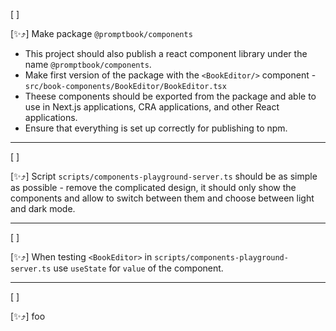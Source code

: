 [ ]

[✨⤴️] Make package `@promptbook/components`

-   This project should also publish a react component library under the name `@promptbook/components`.
-   Make first version of the package with the `<BookEditor/>` component - `src/book-components/BookEditor/BookEditor.tsx`
-   Theese components should be exported from the package and able to use in Next.js applications, CRA applications, and other React applications.
-   Ensure that everything is set up correctly for publishing to npm.

---

[ ]

[✨⤴️] Script `scripts/components-playground-server.ts` should be as simple as possible - remove the complicated design, it should only show the components and allow to switch between them and choose between light and dark mode.

---

[ ]

[✨⤴️] When testing `<BookEditor>` in `scripts/components-playground-server.ts` use `useState` for `value` of the component.

---

[ ]

[✨⤴️] foo
